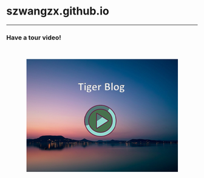 <h1>szwangzx.github.io</h1>

<hr>
<h3>Have a tour video!</h3>
<div style="text-align: center;">
<br>

![video](/MD/video.png "video")

<br>
</div>
